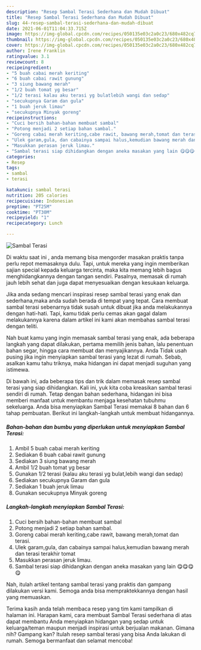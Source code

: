 ```yaml
---
description: "Resep Sambal Terasi Sederhana dan Mudah Dibuat"
title: "Resep Sambal Terasi Sederhana dan Mudah Dibuat"
slug: 44-resep-sambal-terasi-sederhana-dan-mudah-dibuat
date: 2021-06-01T11:04:33.715Z
image: https://img-global.cpcdn.com/recipes/050135e03c2a0c23/680x482cq70/sambal-terasi-foto-resep-utama.jpg
thumbnail: https://img-global.cpcdn.com/recipes/050135e03c2a0c23/680x482cq70/sambal-terasi-foto-resep-utama.jpg
cover: https://img-global.cpcdn.com/recipes/050135e03c2a0c23/680x482cq70/sambal-terasi-foto-resep-utama.jpg
author: Irene Franklin
ratingvalue: 3.1
reviewcount: 8
recipeingredient:
- "5 buah cabai merah keriting"
- "6 buah cabai rawit gunung"
- "3 siung bawang merah"
- "1/2 buah tomat yg besar"
- "1/2 terasi kalau aku terasi yg bulatlebih wangi dan sedap"
- "secukupnya Garam dan gula"
- "1 buah jeruk limau"
- "secukupnya Minyak goreng"
recipeinstructions:
- "Cuci bersih bahan-bahan membuat sambal"
- "Potong menjadi 2 setiap bahan sambal."
- "Goreng cabai merah keriting,cabe rawit, bawang merah,tomat dan terasi."
- "Ulek garam,gula, dan cabainya sampai halus,kemudian bawang merah dan terasi terakhir tomat"
- "Masukkan perasan jeruk limau."
- "Sambal terasi siap dihidangkan dengan aneka masakan yang lain 😋😋😋😋"
categories:
- Resep
tags:
- sambal
- terasi

katakunci: sambal terasi 
nutrition: 205 calories
recipecuisine: Indonesian
preptime: "PT25M"
cooktime: "PT30M"
recipeyield: "1"
recipecategory: Lunch

---
```



![Sambal Terasi](https://img-global.cpcdn.com/recipes/050135e03c2a0c23/680x482cq70/sambal-terasi-foto-resep-utama.jpg)

Di waktu  saat ini , anda memang bisa mengorder masakan praktis tanpa perlu repot memasaknya dulu. Tapi, untuk mereka yang ingin memberikan sajian special kepada keluarga tercinta, maka kita memang lebih bagus menghidangkannya dengan tangan sendiri. Pasalnya, memasak di rumah jauh lebih sehat dan juga dapat menyesuaikan dengan kesukaan keluarga.

Jika anda sedang mencari inspirasi resep sambal terasi yang enak dan sederhana,maka anda sudah berada di tempat yang tepat. Cara membuat sambal terasi  sebenarnya tidak susah untuk dibuat jika anda melakukannya dengan hati-hati. Tapi, kamu tidak perlu cemas akan gagal dalam melakukannya 
karena dalam artikel ini kami akan membahas sambal terasi dengan teliti.  



Nah buat kamu yang ingin memasak sambal terasi yang enak, ada beberapa langkah yang dapat dilakukan, pertama memilih jenis bahan, lalu penentuan bahan segar, hingga cara membuat dan menyajikannya. Anda Tidak usah pusing jika ingin menyiapkan sambal terasi yang lezat di rumah. Sebab, asalkan kamu  tahu triknya, maka hidangan ini dapat menjadi suguhan yang istimewa.

Di bawah ini, ada beberapa tips dan trik dalam memasak resep sambal terasi yang siap dihidangkan. Kali ini, yuk kita coba kreasikan sambal terasi sendiri di rumah. Tetap dengan bahan sederhana, hidangan ini bisa memberi manfaat untuk membantu menjaga kesehatan tubuhmu sekeluarga. Anda bisa menyiapkan Sambal Terasi memakai 8 bahan dan 6 tahap pembuatan. Berikut ini langkah-langkah untuk membuat hidangannya.

<!--inarticleads1-->

##### Bahan-bahan dan bumbu yang diperlukan untuk menyiapkan Sambal Terasi:

1. Ambil 5 buah cabai merah keriting
1. Sediakan 6 buah cabai rawit gunung
1. Sediakan 3 siung bawang merah
1. Ambil 1/2 buah tomat yg besar
1. Gunakan 1/2 terasi (kalau aku terasi yg bulat,lebih wangi dan sedap)
1. Sediakan secukupnya Garam dan gula
1. Sediakan 1 buah jeruk limau
1. Gunakan secukupnya Minyak goreng




<!--inarticleads2-->

##### Langkah-langkah menyiapkan Sambal Terasi:

1. Cuci bersih bahan-bahan membuat sambal
1. Potong menjadi 2 setiap bahan sambal.
1. Goreng cabai merah keriting,cabe rawit, bawang merah,tomat dan terasi.
1. Ulek garam,gula, dan cabainya sampai halus,kemudian bawang merah dan terasi terakhir tomat
1. Masukkan perasan jeruk limau.
1. Sambal terasi siap dihidangkan dengan aneka masakan yang lain 😋😋😋😋




Nah, itulah artikel tentang  sambal terasi  yang praktis dan gampang dilakukan versi kami. Semoga anda bisa mempraktekkannya dengan hasil yang memuaskan. 

Terima kasih anda telah membaca resep yang tim kami tampilkan di halaman ini. Harapan kami, cara membuat  Sambal Terasi sederhana di atas dapat membantu Anda menyiapkan hidangan yang sedap untuk keluarga/teman maupun menjadi inspirasi untuk berjualan makanan. Gimana nih? Gampang kan? Itulah resep sambal terasi yang bisa Anda lakukan di rumah. Semoga bermanfaat dan selamat mencoba!

